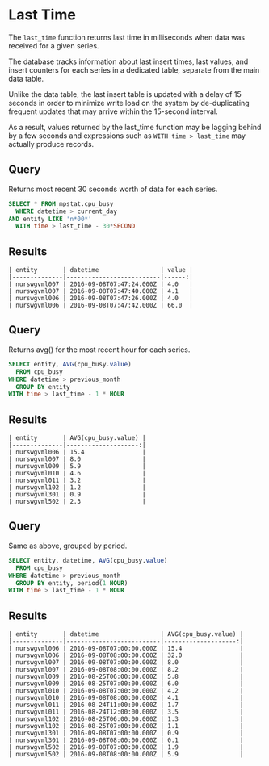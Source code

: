 # Last Time

The `last_time` function returns last time in milliseconds when data was received for a given series.

The database tracks information about last insert times, last values, and insert counters for each series in a dedicated table, separate from the main data table.

Unlike the data table, the last insert table is updated with a delay of 15 seconds in order to minimize write load on the system by de-duplicating frequent updates that may arrive within the 15-second interval.

As a result, values returned by the last_time function may be lagging behind by a few seconds and expressions such as `WITH time > last_time` may actually produce records.

## Query

Returns most recent 30 seconds worth of data for each series.

```sql
SELECT * FROM mpstat.cpu_busy
  WHERE datetime > current_day
AND entity LIKE 'n*00*'
  WITH time > last_time - 30*SECOND
```

## Results

```ls
| entity       | datetime                 | value | 
|--------------|--------------------------|------:| 
| nurswgvml007 | 2016-09-08T07:47:24.000Z | 4.0   | 
| nurswgvml007 | 2016-09-08T07:47:40.000Z | 4.1   | 
| nurswgvml006 | 2016-09-08T07:47:26.000Z | 4.0   | 
| nurswgvml006 | 2016-09-08T07:47:42.000Z | 66.0  | 
```

## Query

Returns avg() for the most recent hour for each series.  

```sql
SELECT entity, AVG(cpu_busy.value)
  FROM cpu_busy
WHERE datetime > previous_month
  GROUP BY entity
WITH time > last_time - 1 * HOUR
```

## Results

```ls
| entity       | AVG(cpu_busy.value) | 
|--------------|--------------------:| 
| nurswgvml006 | 15.4                | 
| nurswgvml007 | 8.0                 | 
| nurswgvml009 | 5.9                 | 
| nurswgvml010 | 4.6                 | 
| nurswgvml011 | 3.2                 | 
| nurswgvml102 | 1.2                 | 
| nurswgvml301 | 0.9                 | 
| nurswgvml502 | 2.3                 | 
```

## Query

Same as above, grouped by period.  

```sql
SELECT entity, datetime, AVG(cpu_busy.value)
  FROM cpu_busy
WHERE datetime > previous_month
  GROUP BY entity, period(1 HOUR)
WITH time > last_time - 1 * HOUR
```

## Results

```ls
| entity       | datetime                 | AVG(cpu_busy.value) | 
|--------------|--------------------------|--------------------:| 
| nurswgvml006 | 2016-09-08T07:00:00.000Z | 15.4                | 
| nurswgvml006 | 2016-09-08T08:00:00.000Z | 32.0                | 
| nurswgvml007 | 2016-09-08T07:00:00.000Z | 8.0                 | 
| nurswgvml007 | 2016-09-08T08:00:00.000Z | 8.2                 | 
| nurswgvml009 | 2016-08-25T06:00:00.000Z | 5.8                 | 
| nurswgvml009 | 2016-08-25T07:00:00.000Z | 6.0                 | 
| nurswgvml010 | 2016-09-08T07:00:00.000Z | 4.2                 | 
| nurswgvml010 | 2016-09-08T08:00:00.000Z | 4.1                 | 
| nurswgvml011 | 2016-08-24T11:00:00.000Z | 1.7                 | 
| nurswgvml011 | 2016-08-24T12:00:00.000Z | 3.5                 | 
| nurswgvml102 | 2016-08-25T06:00:00.000Z | 1.3                 | 
| nurswgvml102 | 2016-08-25T07:00:00.000Z | 1.1                 | 
| nurswgvml301 | 2016-09-08T07:00:00.000Z | 0.9                 | 
| nurswgvml301 | 2016-09-08T08:00:00.000Z | 0.1                 | 
| nurswgvml502 | 2016-09-08T07:00:00.000Z | 1.9                 | 
| nurswgvml502 | 2016-09-08T08:00:00.000Z | 5.9                 | 
```
